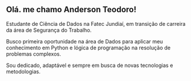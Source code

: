 ## Olá. me chamo Anderson Teodoro!

Estudante de Ciência de Dados na Fatec Jundiaí, em transição de carreira da área de Segurança do Trabalho.<p>
Busco primeira oportunidade na área de Dados para aplicar meu conhecimento em Python e lógica de programação na resolução de problemas complexos.<p>
Sou dedicado, adaptável e sempre em busca de novas tecnologias e metodologias.

<!--
**AndersonTeo/AndersonTeo** is a ✨ _special_ ✨ repository because its `README.md` (this file) appears on your GitHub profile.

Here are some ideas to get you started:

- 🔭 I’m currently working on ...
- 🌱 I’m currently learning ...
- 👯 I’m looking to collaborate on ...
- 🤔 I’m looking for help with ...
- 💬 Ask me about ...
- 📫 How to reach me: ...
- 😄 Pronouns: ...
- ⚡ Fun fact: ...
-->
